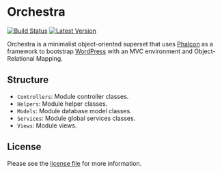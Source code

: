 # Orchestra

[![Build Status](https://img.shields.io/travis/akufenstudio/orchestra/master.svg)](https://travis-ci.org/akufenstudio/orchestra)
[![Latest Version](https://img.shields.io/badge/Latest%20Version-0.1.2-blue.svg)](https://packagist.org/packages/facebook/php-sdk-v4)

Orchestra is a minimalist object-oriented superset that uses [Phalcon](https://phalconphp.com/) as a framework to bootstrap [WordPress](https://wordpress.org/) with an MVC environment and Object-Relational Mapping.

## Structure
* `Controllers`: Module controller classes.
* `Helpers`: Module helper classes.
* `Models`: Module database model classes.
* `Services`: Module global services classes.
* `Views`: Module views.

## License
Please see the [license file](https://github.com/akufenstudio/orchestra-skeleton/blob/master/LICENSE) for more information.
